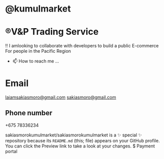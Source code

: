 # @kumulmarket
# ®V&P Trading Service
!! I amlooking to collaborate with developers to build a public E-commerce For people in the Pacific Region
- 📫 How to reach me ...
# Email
laiamsakiasmoro@gmail.com
sakiasmoro@gmail.com
## Phone number
+675 78336234


sakiasmorokumulmarket/sakiasmorokumulmarket is a ✨ special ✨ repository because its `README.md` (this; file) appears on your GitHub profile.
You can click the Preview link to take a look at your changes.
$ Payment portal
